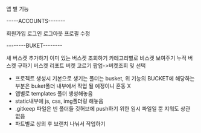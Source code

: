 앱 별 기능

-----ACCOUNTS-------


회원가입
로그인
로그아웃
프로필 수정


--------BUKET--------


새 버스켓 추가하기
이미 있는 버스켓 조회하기
카테고리별로 비스켓 보여주기
누적 버스켓 구하기
버스켓 리포트
버켓 고르기 팝업->버켓조회 및 선택


* 프로젝트 생성시 기본으로 생기는 폴더는 busket, 위 기능의 BUCKET에 해당하는 부분은 buket폴더 내부에서 작업 될 예정이니 혼동 X
* 앱별로  templates 폴더 생성해놓음
* static내부에 js, css, img폴더링 해놓음
* .gitkeep 파일은 빈 폴더들 깃허브에 push하기 위한 임시 파일일 뿐 지워도 상관 없음
* 파트별로 상의 후 브랜치 나눠서 작업하기


